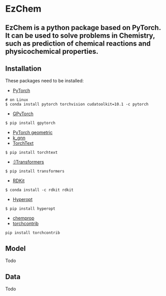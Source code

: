 # EzChem
## EzChem is a python package based on PyTorch. It can be used to solve problems in Chemistry, such as prediction of chemical reactions and physicochemical properties. 

## Installation
These packages need to be installed:
- [PyTorch](https://pytorch.org/)
```
# on Linux
$ conda install pytorch torchvision cudatoolkit=10.1 -c pytorch
```
- [GPyTorch](https://gpytorch.ai/)
```
$ pip install gpytorch
```
- [PyTorch geometric](https://pytorch-geometric.readthedocs.io/en/latest/notes/installation.html)
- [k_gnn](https://github.com/chrsmrrs/k-gnn)
- [TorchText](https://pytorch.org/text/)
```
$ pip install torchtext
```
- [:)Transformers](https://github.com/huggingface/transformers#installation)
```
$ pip install transformers
```
- [RDKit](https://www.rdkit.org/docs/GettingStartedInPython.html)
```
$ conda install -c rdkit rdkit
```
- [Hyperopt](https://github.com/hyperopt/hyperopt)
```
$ pip install hyperopt
```
- [chemprop](https://github.com/chemprop/chemprop#option-1-conda)
- [torchcontrib](https://pypi.org/project/torchcontrib/)
```
pip install torchcontrib
```

## Model
Todo

## Data 
Todo
